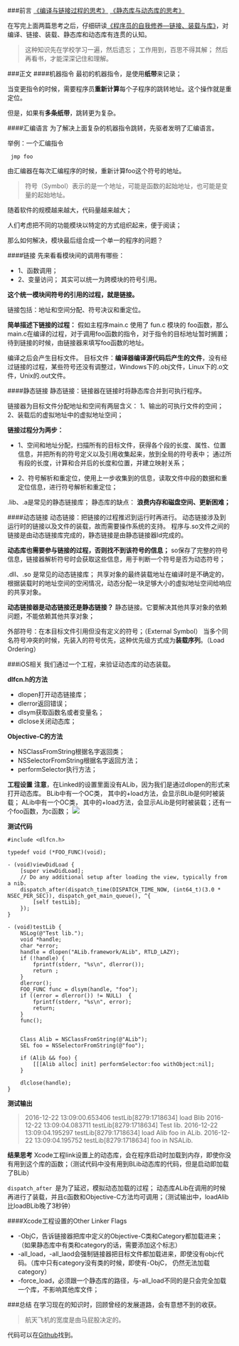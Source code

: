 ###前言
[《编译与链接过程的思考》](http://www.jianshu.com/p/2310b61e687e)
 [《静态库与动态库的思考》](http://www.jianshu.com/p/df4876d5b385)

在写完上面两篇思考之后，仔细研读[《程序员的自我修养—链接、装载与库》](https://www.amazon.cn/%E7%A8%8B%E5%BA%8F%E5%91%98%E7%9A%84%E8%87%AA%E6%88%91%E4%BF%AE%E5%85%BB-%E9%93%BE%E6%8E%A5-%E8%A3%85%E8%BD%BD%E4%B8%8E%E5%BA%93-%E6%BD%98%E7%88%B1%E6%B0%91/dp/B0027VSA7U/ref=sr_1_1?ie=UTF8&qid=1481878780&sr=8-1&keywords=%E7%A8%8B%E5%BA%8F%E5%91%98%E7%9A%84%E8%87%AA%E6%88%91%E4%BF%AE%E5%85%BB%E2%80%94%E9%93%BE%E6%8E%A5%E3%80%81%E8%A3%85%E8%BD%BD%E4%B8%8E%E5%BA%93)，对编译、链接、装载、静态库和动态库有连贯的认知。
>这种知识先在学校学习一遍，然后遗忘；
工作用到，百思不得其解；
然后再看书，才能深深记住和理解。

###正文
####机器指令
最初的机器指令，是使用**纸带**来记录；

当变更指令的时候，需要程序员**重新计算**每个子程序的跳转地址。这个操作就是重定位。

但是，如果有**多条纸带**，跳转更为复杂。

####汇编语言
为了解决上面复杂的机器指令跳转，先驱者发明了汇编语言。

举例：一个汇编指令
```
 jmp foo
```

由汇编器在每次汇编程序的时候，重新计算foo这个符号的地址。

>符号（Symbol）表示的是一个地址，可能是函数的起始地址，也可能是变量的起始地址。

随着软件的规模越来越大，代码量越来越大；

人们考虑把不同的功能模块以特定的方式组织起来，便于阅读；

那么如何解决，模块最后组合成一个单一的程序的问题？

####链接
先来看看模块间的调用有哪些：
 * 1、函数调用；
 * 2、变量访问；
其实可以统一为跨模块的符号引用。

**这个统一模块间符号的引用的过程，就是链接。**

链接包括：地址和空间分配、符号决议和重定位。

**简单描述下链接的过程：**
假如主程序main.c 使用了 fun.c 模块的 foo函数，那么main.c在编译的过程，对于调用foo函数的指令，对于指令的目标地址暂时搁置；待到链接的时候，由链接器来填写foo函数的地址。

编译之后会产生目标文件。
目标文件：**编译器编译源代码后产生的文件**，没有经过链接的过程，某些符号还没有调整过，Windows下的.obj文件，Linux下的.o文件，Unix的.out文件。

####静态链接
静态链接：链接器在链接时将静态库合并到可执行程序。

链接器为目标文件分配地址和空间有两层含义：
1、输出的可执行文件的空间；
2、装载后的虚拟地址中的虚拟地址空间；

**链接过程分为两步：**
 * 1、空间和地址分配，扫描所有的目标文件，获得各个段的长度、属性、位置信息，并把所有的符号定义以及引用收集起来，放到全局的符号表中；
通过所有段的长度，计算和合并后的长度和位置，并建立映射关系；

 * 2、符号解析和重定位，使用上一步收集到的信息，读取文件中段的数据和重定位信息，进行符号解析和重定位；

.lib、.a是常见的静态链接库；
静态库的缺点：
**浪费内存和磁盘空间、更新困难；**

####动态链接
动态链接：把链接的过程推迟到运行时再进行。
动态链接涉及到运行时的链接以及文件的装载，故而需要操作系统的支持。
程序与.so文件之间的链接是由动态链接库完成的，静态链接是由静态链接器ld完成的。

**动态库也需要参与链接的过程，否则找不到该符号的信息；**
so保存了完整的符号信息，链接器解析符号时会获取这些信息，用于判断一个符号是否为动态符号；

.dll、.so 是常见的动态链接库；
共享对象的最终装载地址在编译时是不确定的，根据装载时的地址空间的空闲情况，动态分配一块足够大小的虚拟地址空间给响应的共享对象。

**动态链接器是动态链接还是静态链接？**
静态链接。它要解决其他共享对象的依赖问题，不能依赖其他共享对象；

外部符号：在本目标文件引用但没有定义的符号；（External Symbol）
当多个同名符号冲突的时候，先装入的符号优先，这种优先级方式成为**装载序列**。（Load Ordering）


###iOS相关
我们通过一个工程，来验证动态库的动态装载。

**dlfcn.h的方法**
 * dlopen打开动态链接库；
 * dlerror返回错误；
 * dlsym获取函数名或者变量名；
 * dlclose关闭动态库；

**Objective-C的方法**
 * NSClassFromString根据名字返回类；
 * NSSelectorFromString根据名字返回方法；
 * performSelector执行方法；

**工程设置**
**注意**，在Linked的设置里面没有ALib，因为我们是通过dlopen的形式来打开动态库。
BLib中有一个OC类， 其中的+load方法，会显示BLib是何时被装载；
ALib中有一个OC类， 其中的+load方法，会显示ALib是何时被装载；还有一个foo函数，为c函数；
![](http://upload-images.jianshu.io/upload_images/1049769-f24492d0006eb06a.png?imageMogr2/auto-orient/strip%7CimageView2/2/w/1240)

**测试代码**
```
#include <dlfcn.h>

typedef void (*FOO_FUNC)(void);

- (void)viewDidLoad {
    [super viewDidLoad];
    // Do any additional setup after loading the view, typically from a nib.
    dispatch_after(dispatch_time(DISPATCH_TIME_NOW, (int64_t)(3.0 * NSEC_PER_SEC)), dispatch_get_main_queue(), ^{
        [self testLib];
    });
}

- (void)testLib {
    NSLog(@"Test lib.");
    void *handle;
    char *error;
    handle = dlopen("ALib.framework/ALib", RTLD_LAZY);
    if (!handle) {
        fprintf(stderr, "%s\n", dlerror());
        return ;
    }
    dlerror();
    FOO_FUNC func = dlsym(handle, "foo");
    if ((error = dlerror()) != NULL)  {
        fprintf(stderr, "%s\n", error);
        return;
    }
    func();
    
    
    Class Alib = NSClassFromString(@"ALib");
    SEL foo = NSSelectorFromString(@"foo");
    
    if (Alib && foo) {
        [[[Alib alloc] init] performSelector:foo withObject:nil];
    }
    
    dlclose(handle);
}

```

**测试输出**
>2016-12-22 13:09:00.653406 testLib[8279:1718634] load Blib
2016-12-22 13:09:04.083711 testLib[8279:1718634] Test lib.
2016-12-22 13:09:04.195297 testLib[8279:1718634] load Alib
foo in ALib.
2016-12-22 13:09:04.195752 testLib[8279:1718634] foo in NSALib.

**结果思考**
Xcode工程link设置上的动态库，会在程序启动时加载到内存，即使你没有用到这个库的函数；（测试代码中没有用到BLib动态库的代码，但是启动即加载了BLib）

`dispatch_after `是为了延迟，模拟动态加载的过程；
动态库ALib在调用的时候再进行了装载，并且c函数和Objective-C方法均可调用；（测试输出中，loadAlib比loadBLib晚了3秒钟）

####Xcode工程设置的Other Linker Flags
 * -ObjC，告诉链接器把库中定义的Objective-C类和Category都加载进来；（如果静态库中有类和category的话，需要添加这个标志）
 * -all_load，-all_laod会强制链接器把目标文件都加载进来，即使没有objc代码。（库中只有category没有类的时候，即使有-ObjC， 仍然无法加载category）
 * -force_load，必须跟一个静态库的路径，与-all_load不同的是只会完全加载一个库，不影响其他库文件；

###总结
在学习现在的知识时，回顾曾经的发展道路，会有意想不到的收获。
>航天飞机的宽度是由马屁股决定的。

代码可以在[Github](https://github.com/loyinglin/LearnBuild/tree/master/%E5%8A%A8%E6%80%81%E5%BA%93%E5%92%8C%E9%9D%99%E6%80%81%E5%BA%93)找到。



　

